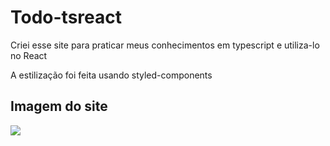 <h1>Todo-tsreact</h1>

<p>Criei esse site para praticar meus conhecimentos em typescript e utiliza-lo no React</p>
<p>A estilização foi feita usando styled-components</p>

<h2>Imagem do site </h2>
<img src="https://user-images.githubusercontent.com/107278245/222206610-4c975992-a119-46a3-be13-003de07df9b4.png" />
